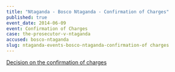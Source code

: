 ```yaml
---
title: "Ntaganda - Bosco Ntaganda - Confirmation of Charges"
published: true
event_date: 2014-06-09
event: Confirmation of Charges
case: the-prosecutor-v-ntaganda
accused: bosco-ntaganda
slug: ntaganda-events-bosco-ntaganda-confirmation-of charges
---
```


[Decision on the confirmation of charges](http://www.icc-cpi.int/iccdocs/doc/doc1783301.pdf)

